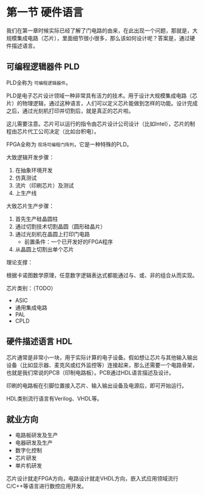 # 第一节 硬件语言

我们在第一章时候实际已经了解了门电路的由来，在此出现一个问题，那就是，大规模集成电路（芯片），里面细节很小很多，那么该如何设计呢？答案是，通过硬件描述语言。

## 可编程逻辑器件 PLD

PLD全称为 `可编程逻辑器件`。

PLD是电子芯片设计领域一种非常具有活力的技术。用于设计大规模集成电路（芯片）的物理逻辑，通过这种语言，人们可以定义芯片能做到怎样的功能。设计完成之后，通过光刻机打印并切割后，就是真正的芯片啦。

这儿需要注意。芯片可以运行的指令由芯片设计公司设计（比如Intel），芯片的制程由芯片代工公司决定（比如台积电）。

FPGA全称为 `现场可编程门阵列`，它是一种特殊的PLD。

大致逻辑开发步骤：

1. 在抽象环境开发
2. 仿真测试
3. 流片（印刷芯片）及测试
4. 上生产线

大致芯片生产步骤：

1. 首先生产硅晶圆柱
2. 通过切割技术切割晶圆（圆形硅晶片）
3. 通过光刻机在晶圆上打印门电路
    - 前置条件：一个已开发好的FPGA程序
4. 从晶圆上切割出单个芯片

理论支撑：

根据卡诺图数学原理，任意数字逻辑表达式都能通过与、或、非的组合从而实现。

芯片类别：（TODO）

- ASIC
- 通用集成电路
- PAL
- CPLD

## 硬件描述语言 HDL

芯片通常是非常小一块，用于实际计算的电子设备。假如想让芯片与其他输入输出设备（比如显示器、麦克风或红外监控等）连接起来，那么还需要一个电路骨架，也就是我们常说的PCB（印制电路板）。PCB通过HDL语言描述及设计。

印刷的电路板在引脚位置接入芯片、输入输出设备及电源后，即可开始运行。

HDL类别流行语言有Verilog、VHDL等。

## 就业方向

- 电路板研发及生产
- 电器研发及生产
- 数字化控制
- 芯片研发
- 单片机研发

芯片设计就走FPGA方向，电路设计就走VHDL方向，嵌入式应用领域流行C/C++等语言进行数控应用开发。
